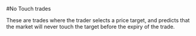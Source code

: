#No Touch trades

These are trades where the trader selects a price target, and predicts that the market will never touch the target before the expiry of the trade.